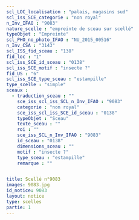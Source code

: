 ```yaml
---
scl_LOC_localisation : "palais, magasins sud"
scl_iss_SCE_categorie : "non royal"
n_Inv_IFAO : "9083"
nature_scelle : "empreinte de sceau sur scellé"
typeObjet : "Empreinte"
scl_PHO_no_photo_IFAO : "NU_2015_00516"
n_Inv_CSA : "3143"
scl_ISS_fid_sceau : "138"
fid_loc : "1"
scl_iss_SCE_id_sceau : "0138"
scl_iss_SCE_motif : "insecte ?"
fid_US : "6"
scl_iss_SCE_type_sceau : "estampille"
type_scelle : "simple"
sceaux :
  - traduction_sceau : ""
    sce_iss_scl_iss_SCL_n_Inv_IFAO : "9083"
    categorie : "non royal"
    sce_iss_scl_iss_SCE_id_sceau : "0138"
    typeObjet : "Sceau"
    texte_sceau : ""
    roi : ""
    sce_iss_SCL_n_Inv_IFAO : "9083"
    id_sceau : "0138"
    dimensions_sceau : ""
    motif : "insecte ?"
    type_sceau : "estampille"
    remarque : ""


title: Scellé n°9083
images: 9083.jpg
id_notice: 9083
layout: notice
type: scelles
partie: 1
---
```

